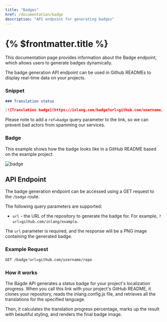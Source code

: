 ```yaml
---
title: "Badges"
href: /documentation/badge
description: "API endpoint for generating badges"
---
```


# {% $frontmatter.title %}

This documentation page provides information about the Badge endpoint, which allows users to generate badges dynamically.

The badge generation API endpoint can be used in Github READMEs to display real-time data on your projects.

### Snippet

```md
### Translation status

[![Translation badge](https://inlang.com/badge?url=github.com/username/repo)](https://inlang.com/editor/github.com/username/repo?ref=badge)
```

Please note to add a `ref=badge` query parameter to the link, so we can prevent bad actors from spamming our services.

### Badge

This example shows how the badge looks like in a GitHub README based on the example project:

![badge](https://inlang.com/badge?url=github.com/inlang/example)

## API Endpoint

The badge generation endpoint can be accessed using a GET request to the `/badge` route.

The following query parameters are supported:

- `url` - the URL of the repository to generate the badge for. For example, `?url=github.com/inlang/example`.

The `url` parameter is required, and the response will be a PNG image containing the generated badge.

### Example Request

```sh
GET /badge?url=github.com/username/repo
```

### How it works

The Bagde API generates a status badge for your project's localization progress. When you call this link with your project's GitHub README, it clones your repository, reads the inlang.config.js file, and retrieves all the translations for the specified language.

Then, it calculates the translation progress percentage, marks up the result with beautiful styling, and renders the final badge image.
